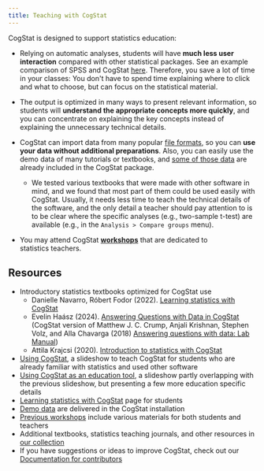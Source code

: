 ```yaml
---
title: Teaching with CogStat
---
```

CogStat is designed to support statistics education:

* Relying on automatic analyses, students will have **much less user interaction** compared with other statistical packages. See an example comparison of SPSS and CogStat [here](https://docs.google.com/presentation/d/1_rnHhyD3pF9BZuqCkcFLWKhAbX1DfS8T5q-TxogqpZA/edit#slide=id.g5a16674318_0_81). Therefore, you save a lot of time in your classes: You don't have to spend time explaining where to click and what to choose, but can focus on the statistical material.

* The output is optimized in many ways to present relevant information, so students will **understand the appropriate concepts more quickly**, and you can concentrate on explaining the key concepts instead of explaining the unnecessary technical details.

* CogStat can import data from many popular [file formats](Handling-data#available-file-formats), so you can **use your data without additional preparations**. Also, you can easily use the demo data of many tutorials or textbooks, and [some of those data](Demo-data) are already included in the CogStat package.
    * We tested various textbooks that were made with other software in mind, and we found that most part of them could be used easily with CogStat. Usually, it needs less time to teach the technical details of the software, and the only detail a teacher should pay attention to is to be clear where the specific analyses (e.g., two-sample t-test) are available (e.g., in the `Analysis > Compare groups` menu).

* You may attend CogStat **[workshops](workshops)** that are dedicated to statistics teachers.

## Resources

* Introductory statistics textbooks optimized for CogStat use
    * Danielle Navarro, Róbert Fodor (2022). [Learning statistics with CogStat](https://learningstatisticswithcogstat.com/)
    * Evelin Haász (2024). [Answering Questions with Data in CogStat](https://docs.google.com/document/d/1kmTECvWqOl2DhcjxLh-TU7QcQbzTilbwNeJ_Uu6EcTU/edit?usp=sharing) (CogStat version of Matthew J. C. Crump, Anjali Krishnan, Stephen Volz, and Alla Chavarga (2018) [Answering questions with data: Lab Manual](https://www.crumplab.com/statisticsLab/index.html))
    * Attila Krajcsi (2020). [Introduction to statistics with CogStat](https://edit.elte.hu/xmlui/handle/10831/49337)
* [Using CogStat](https://docs.google.com/presentation/d/1_rnHhyD3pF9BZuqCkcFLWKhAbX1DfS8T5q-TxogqpZA/edit?usp=sharing), a slideshow to teach CogStat for students who are already familiar with statistics and used other software
* [Using CogStat as an education tool](https://docs.google.com/presentation/d/1vrqag3xaBW1nztx7KnJhDA-9dZCAKnaYe47RMxYSUDs/edit?usp=sharing), a slideshow partly overlapping with the previous slideshow, but presenting a few more education specific details
* [Learning statistics with CogStat](Learning-statistics-with-CogStat) page for students
* [Demo data](Demo-data) are delivered in the CogStat installation
* [Previous workshops](workshops) include various materials for both students and teachers
* Additional textbooks, statistics teaching journals, and other resources in [our collection](Data-analysis-and-statistics-resources)
* If you have suggestions or ideas to improve CogStat, check out our [Documentation for contributors](Documentation-for-contributors)
